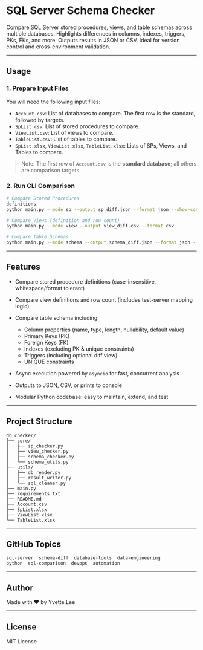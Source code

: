 # SQL Server Schema Checker

Compare SQL Server stored procedures, views, and table schemas across multiple databases.
Highlights differences in columns, indexes, triggers, PKs, FKs, and more.
Outputs results in JSON or CSV. Ideal for version control and cross-environment validation.

---

## Usage

### 1. Prepare Input Files

You will need the following input files:

* `Account.csv`: List of databases to compare. The first row is the standard, followed by targets.
* `SpList.csv`: List of stored procedures to compare.
* `ViewList.csv`: List of views to compare.
* `TableList.csv`: List of tables to compare.
* `SpList.xlsx`, `ViewList.xlsx`, `TableList.xlsx`: Lists of SPs, Views, and Tables to compare.

> Note: The first row of `Account.csv` is the **standard database**; all others are comparison targets.

### 2. Run CLI Comparison

```bash
# Compare Stored Procedures
definitions
python main.py --mode sp --output sp_diff.json --format json --show-content

# Compare Views (definition and row count)
python main.py --mode view --output view_diff.csv --format csv

# Compare Table Schemas
python main.py --mode schema --output schema_diff.json --format json --show-content
```

---

## Features

* Compare stored procedure definitions (case-insensitive, whitespace/format tolerant)
* Compare view definitions and row count (includes test-server mapping logic)
* Compare table schema including:

  * Column properties (name, type, length, nullability, default value)
  * Primary Keys (PK)
  * Foreign Keys (FK)
  * Indexes (excluding PK & unique constraints)
  * Triggers (including optional diff view)
  * UNIQUE constraints
* Async execution powered by `asyncio` for fast, concurrent analysis
* Outputs to JSON, CSV, or prints to console
* Modular Python codebase: easy to maintain, extend, and test

---

## Project Structure

```
db_checker/
├── core/
│   ├── sp_checker.py
│   ├── view_checker.py
│   ├── schema_checker.py
│   └── schema_utils.py
├── utils/
│   ├── db_reader.py
│   ├── result_writer.py
│   └── sql_cleaner.py
├── main.py
├── requirements.txt
├── README.md
├── Account.csv
├── SpList.xlsx
├── ViewList.xlsx
└── TableList.xlsx
```

---

## GitHub Topics

```
sql-server  schema-diff  database-tools  data-engineering
python  sql-comparison  devops  automation
```

---

## Author

Made with ❤️ by Yvette.Lee

---

## License

MIT License
